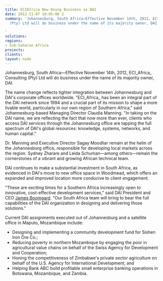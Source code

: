 ```yaml
---
title: ECIAfrica Now Doing Business as DAI
date: 2012-11-07 18:05:00 Z
summary: 'Johannesburg, South Africa—Effective November 14th, 2012, ECI_Africa_ Consulting
  (Pty) Ltd will do business under the name of its majority owner, DAI.

'
solutions: 
regions:
- Sub-Saharan Africa
projects: 
clients: 
layout: node
---
```


Johannesburg, South Africa—Effective November 14th, 2012, ECI_Africa_ Consulting (Pty) Ltd will do business under the name of its majority owner, DAI.

The name change reflects tighter integration between Johannesburg and DAI's corporate offices worldwide. "ECI_Africa_ has been an integral part of the DAI network since 1994 and a crucial part of its mission to shape a more livable world, particularly in our own region of Southern Africa," said Johannesburg-based Managing Director Claudia Manning. "In taking on the DAI name, we are reflecting the fact that now more than ever, clients who access DAI services through the Johannesburg office are tapping the full spectrum of DAI's global resources: knowledge, systems, networks, and human capital."

Dr. Manning and Executive Director Sagay Moodliar remain at the helm of the Johannesburg office, responsible for developing local markets across the region. Sydney Zharare and Leida Schuman—among others—remain the cornerstones of a vibrant and growing African technical team.

DAI continues to make a substantial investment in South Africa, as evidenced in DAI's move to new office space in Woodmead, which offers an expanded and improved location more conducive to client engagement.

"These are exciting times for a Southern Africa increasingly open to innovative, cost-effective development services," said DAI President and CEO [James Boomgard][2]. "Our South Africa team will bring to bear the full capabilities of the DAI organization in designing and delivering those solutions."

Current DAI assignments executed out of Johannesburg and a satellite office in Maputo, Mozambique include:

* Designing and implementing a community development fund for Sishen Iron Ore Co.;
* Reducing poverty in northern Mozambique by engaging the poor in agricultural value chains on behalf of the Swiss Agency for Development and Cooperation;
* Honing the competitiveness of Zimbabwe's private sector agriculture on behalf of the U.S. Agency for International Development; and
* Helping Bank ABC build profitable small enterprise banking operations in Botswana, Mozambique, and Zambia.

[2]: /who-we-are/leadership/james-boomgard
